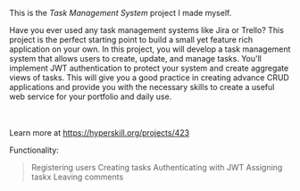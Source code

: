 This is the *Task Management System* project I made myself.


<p>Have you ever used any task management systems like Jira or Trello? This project is the perfect starting point to build a small yet feature rich application on your own. In this project, you will develop a task management system that allows users to create, update, and manage tasks. You'll implement JWT authentication to protect your system and create aggregate views of tasks. This will give you a good practice in creating advance CRUD applications and provide you with the necessary skills to create a useful web service for your portfolio and daily use.</p><br/><br/>Learn more at <a href="https://hyperskill.org/projects/423?utm_source=ide&utm_medium=ide&utm_campaign=ide&utm_content=project-card">https://hyperskill.org/projects/423</a>

Functionality:
>Registering users
>Creating tasks
>Authenticating with JWT
>Assigning taskx
>Leaving comments
